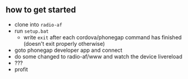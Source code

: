 how to get started
------------------

 - clone into `radio-af`
 - run `setup.bat`
   * write `exit` after each cordova/phonegap command has finished (doesn't exit properly otherwise)
 - goto phonegap developer app and connect
 - do some changed to radio-af/www and watch the device livereload
 - ???
 - profit